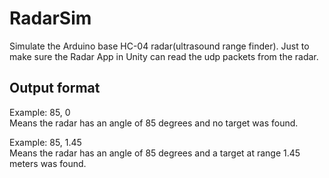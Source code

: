 # RadarSim

Simulate the Arduino base HC-04 radar(ultrasound range finder). Just to make sure the Radar App in Unity can read the udp packets from the radar.

## Output format

Example: 85, 0<br>
Means the radar has an angle of 85 degrees and no target was found.<br>

Example: 85, 1.45<br>
Means the radar has an angle of 85 degrees and a target at range 1.45 meters was found.<br>

